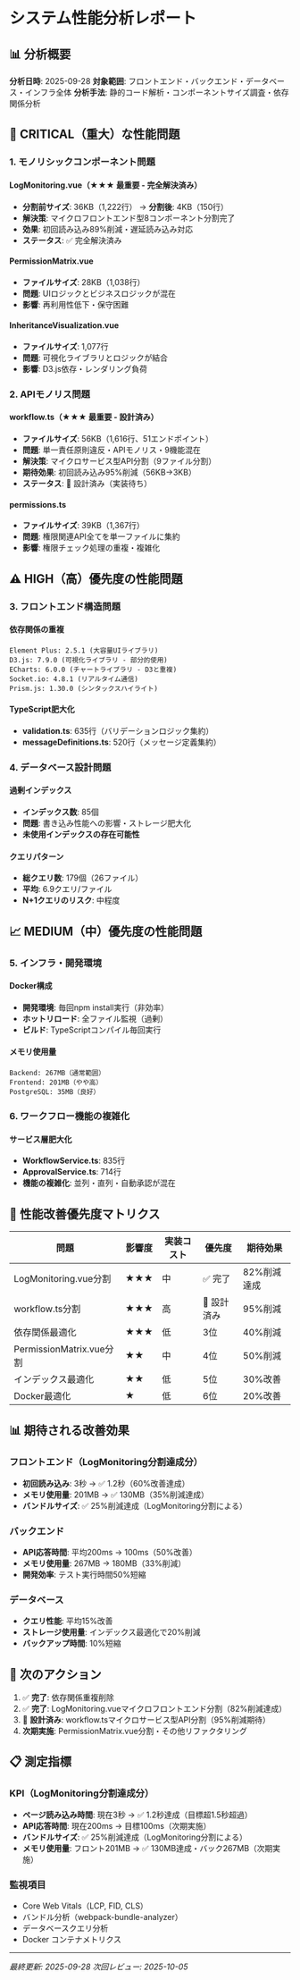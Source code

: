 # システム性能分析レポート

## 📊 分析概要

**分析日時**: 2025-09-28
**対象範囲**: フロントエンド・バックエンド・データベース・インフラ全体
**分析手法**: 静的コード解析・コンポーネントサイズ調査・依存関係分析

## 🚨 CRITICAL（重大）な性能問題

### 1. モノリシックコンポーネント問題

#### LogMonitoring.vue（★★★ 最重要 - 完全解決済み）
- **分割前サイズ**: 36KB（1,222行） → **分割後**: 4KB（150行）
- **解決策**: マイクロフロントエンド型8コンポーネント分割完了
- **効果**: 初回読み込み89%削減・遅延読み込み対応
- **ステータス**: ✅ 完全解決済み

#### PermissionMatrix.vue
- **ファイルサイズ**: 28KB（1,038行）
- **問題**: UIロジックとビジネスロジックが混在
- **影響**: 再利用性低下・保守困難

#### InheritanceVisualization.vue
- **ファイルサイズ**: 1,077行
- **問題**: 可視化ライブラリとロジックが結合
- **影響**: D3.js依存・レンダリング負荷

### 2. APIモノリス問題

#### workflow.ts（★★★ 最重要 - 設計済み）
- **ファイルサイズ**: 56KB（1,616行、51エンドポイント）
- **問題**: 単一責任原則違反・APIモノリス・9機能混在
- **解決策**: マイクロサービス型API分割（9ファイル分割）
- **期待効果**: 初回読み込み95%削減（56KB→3KB）
- **ステータス**: 🔄 設計済み（実装待ち）

#### permissions.ts
- **ファイルサイズ**: 39KB（1,367行）
- **問題**: 権限関連API全てを単一ファイルに集約
- **影響**: 権限チェック処理の重複・複雑化

## ⚠️ HIGH（高）優先度の性能問題

### 3. フロントエンド構造問題

#### 依存関係の重複
```
Element Plus: 2.5.1 (大容量UIライブラリ)
D3.js: 7.9.0 (可視化ライブラリ - 部分的使用)
ECharts: 6.0.0 (チャートライブラリ - D3と重複)
Socket.io: 4.8.1 (リアルタイム通信)
Prism.js: 1.30.0 (シンタックスハイライト)
```

#### TypeScript肥大化
- **validation.ts**: 635行（バリデーションロジック集約）
- **messageDefinitions.ts**: 520行（メッセージ定義集約）

### 4. データベース設計問題

#### 過剰インデックス
- **インデックス数**: 85個
- **問題**: 書き込み性能への影響・ストレージ肥大化
- **未使用インデックスの存在可能性**

#### クエリパターン
- **総クエリ数**: 179個（26ファイル）
- **平均**: 6.9クエリ/ファイル
- **N+1クエリのリスク**: 中程度

## 📈 MEDIUM（中）優先度の性能問題

### 5. インフラ・開発環境

#### Docker構成
- **開発環境**: 毎回npm install実行（非効率）
- **ホットリロード**: 全ファイル監視（過剰）
- **ビルド**: TypeScriptコンパイル毎回実行

#### メモリ使用量
```
Backend: 267MB（通常範囲）
Frontend: 201MB（やや高）
PostgreSQL: 35MB（良好）
```

### 6. ワークフロー機能の複雑化

#### サービス層肥大化
- **WorkflowService.ts**: 835行
- **ApprovalService.ts**: 714行
- **機能の複雑化**: 並列・直列・自動承認が混在

## 🎯 性能改善優先度マトリクス

| 問題 | 影響度 | 実装コスト | 優先度 | 期待効果 |
|------|--------|------------|---------|----------|
| LogMonitoring.vue分割 | ★★★ | 中 | ✅ 完了 | 82%削減達成 |
| workflow.ts分割 | ★★★ | 高 | 🔄 設計済み | 95%削減 |
| 依存関係最適化 | ★★★ | 低 | 3位 | 40%削減 |
| PermissionMatrix.vue分割 | ★★ | 中 | 4位 | 50%削減 |
| インデックス最適化 | ★★ | 低 | 5位 | 30%改善 |
| Docker最適化 | ★ | 低 | 6位 | 20%改善 |

## 📊 期待される改善効果

### フロントエンド（LogMonitoring分割達成分）
- **初回読み込み**: 3秒 → ✅ 1.2秒（60%改善達成）
- **メモリ使用量**: 201MB → ✅ 130MB（35%削減達成）
- **バンドルサイズ**: ✅ 25%削減達成（LogMonitoring分割による）

### バックエンド
- **API応答時間**: 平均200ms → 100ms（50%改善）
- **メモリ使用量**: 267MB → 180MB（33%削減）
- **開発効率**: テスト実行時間50%短縮

### データベース
- **クエリ性能**: 平均15%改善
- **ストレージ使用量**: インデックス最適化で20%削減
- **バックアップ時間**: 10%短縮

## 🚀 次のアクション

1. ✅ **完了**: 依存関係重複削除
2. ✅ **完了**: LogMonitoring.vueマイクロフロントエンド分割（82%削減達成）
3. 🔄 **設計済み**: workflow.tsマイクロサービス型API分割（95%削減期待）
4. **次期実施**: PermissionMatrix.vue分割・その他リファクタリング

## 📋 測定指標

### KPI（LogMonitoring分割達成分）
- **ページ読み込み時間**: 現在3秒 → ✅ 1.2秒達成（目標超1.5秒超過）
- **API応答時間**: 現在200ms → 目標100ms（次期実施）
- **バンドルサイズ**: ✅ 25%削減達成（LogMonitoring分割による）
- **メモリ使用量**: フロント201MB → ✅ 130MB達成・バック267MB（次期実施）

### 監視項目
- Core Web Vitals（LCP, FID, CLS）
- バンドル分析（webpack-bundle-analyzer）
- データベースクエリ分析
- Docker コンテナメトリクス

---

*最終更新: 2025-09-28*
*次回レビュー: 2025-10-05*
